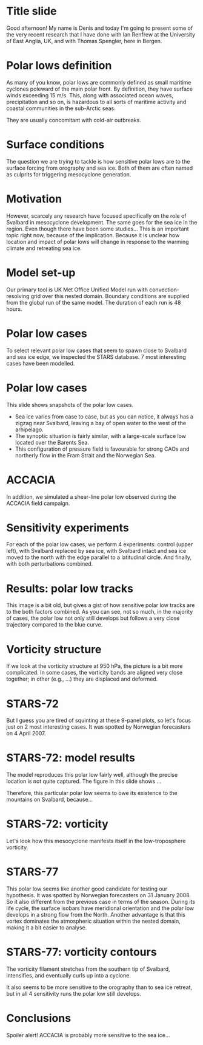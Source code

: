 # Title slide
Good afternoon! My name is Denis and today I'm going to present some of the very recent research that I have done with Ian Renfrew at the University of East Anglia, UK, and with Thomas Spengler, here in Bergen.

# Polar lows definition
As many of you know, polar lows are commonly defined as small maritime cyclones poleward of the main polar front. By definition, they have surface winds exceeding 15 m/s. This, along with associated ocean waves, precipitation and so on, is hazardous to all sorts of maritime activity and coastal communities in the sub-Arctic seas.

They are usually concomitant with cold-air outbreaks.

# Surface conditions
The question we are trying to tackle is how sensitive polar lows are to the surface forcing from orography and sea ice. Both of them are often named as culprits for triggering mesocyclone generation.

# Motivation
However, scarcely any research have focused specifically on the role of Svalbard in mesocyclone development.
The same goes for the sea ice in the region. Even though there have been some studies...
This is an important topic right now, because of the implication. Because it is unclear how location and impact of polar lows will change in response to the warming climate and retreating sea ice.

# Model set-up
Our primary tool is UK Met Office Unified Model run with convection-resolving grid over this nested domain. Boundary conditions are supplied from the global run of the same model. The duration of each run is 48 hours.

# Polar low cases
To select relevant polar low cases that seem to spawn close to Svalbard and sea ice edge, we inspected the STARS database.
7 most interesting cases have been modelled.

# Polar low cases
This slide shows snapshots of the polar low cases.
- Sea ice varies from case to case, but as you can notice, it always has a zigzag near Svalbard, leaving a bay of open water to the west of the arhipelago.
- The synoptic situation is fairly similar, with a large-scale surface low located over the Barents Sea.
- This configuration of pressure field is favourable for strong CAOs and northerly flow in the Fram Strait and the Norwegian Sea.

# ACCACIA
In addition, we simulated a shear-line polar low observed during the ACCACIA field campaign.

# Sensitivity experiments
For each of the polar low cases, we perform 4 experiments: control (upper left), with Svalbard replaced by sea ice, with Svalbard intact and sea ice moved to the north with the edge parallel to a latitudinal circle. And finally, with both perturbations combined.

# Results: polar low tracks
This image is a bit old, but gives a gist of how sensitive polar low tracks are to the both factors combined.
As you can see, not so much, in the majority of cases, the polar low not only still develops but follows a very close trajectory compared to the blue curve.

# Vorticity structure
If we look at the vorticity structure at 950 hPa, the picture is a bit more complicated. In some cases, the vorticity bands are aligned very close together; in other (e.g., ...) they are displaced and deformed.

# STARS-72
But I guess you are tired of squinting at these 9-panel plots, so let's focus just on 2 most interesting cases.
It was spotted by Norwegian forecasters on 4 April 2007.

# STARS-72: model results
The model reproduces this polar low fairly well, although the precise location is not quite captured.
The figure in this slide shows ...

Therefore, this particular polar low seems to owe its existence to the mountains on Svalbard, because...

# STARS-72: vorticity
Let's look how this mesocyclone manifests itself in the low-troposphere vorticity.

# STARS-77
This polar low seems like another good candidate for testing our hypothesis.
It was spotted by Norwegian forecasters on 31 January 2008. So it also different from the previous case in terms of the season.
During its life cycle, the surface isobars have meridional orientation and the polar low develops in a strong flow from the North.
Another advantage is that this vortex dominates the atmospheric situation within the nested domain, making it a bit easier to analyse.

# STARS-77: vorticity contours
The vorticity filament stretches from the southern tip of Svalbard, intensifies, and eventually curls up into a cyclone.

It also seems to be more sensitive to the orography than to sea ice retreat, but in all 4 sensitivity runs the polar low still develops.

# Conclusions
Spoiler alert! ACCACIA is probably more sensitive to the sea ice...
